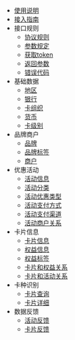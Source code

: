 - [使用说明](/)
- [接入指南](guide.md)
- 接口规则
  - [协议规则](rule/rule.md)
  - [参数规定](rule/param.md)
  - [获取token](rule/token.md)
  - [返回参数](rule/return.md)
  - [错误代码](rule/error.md)
- 基础数据
  - [地区](base_data/area.md)
  - [银行](base_data/bank.md)
  - [卡组织](base_data/org.md)
  - [货币](base_data/currency.md)
  - [卡级别](base_data/level.md)
- 品牌商户
  - [品牌](shop/brand.md)
  - [品牌标签](shop/brand_tag.md)
  - [商户](shop/shop.md)
- 优惠活动
  - [活动信息](act/act.md)
  - [活动分类](act/type.md)
  - [活动优惠类型](act/discount.md)
  - [活动支付方式](act/pay_forms.md)
  - [活动支付渠道](act/pay_brands.md)
  - [活动商户关系](act/act_shop_ref.md)
- 卡片信息
  - [卡片信息](card/card.md)
  - [权益信息](card/benefit.md)
  - [权益标签](card/benefit_tag.md)
  - [卡片和权益关系](card/benefit_ref.md)
  - [卡片和活动关系](card/act_card_ref.md)
- 卡种识别
  - [卡片查询](card_recognize/query.md)
  - [卡片详细](card_recognize/detail.md)
- 数据反馈
  - [活动反馈](feedback/act_feedback.md)
  - [卡片反馈](feedback/card_feedback.md)